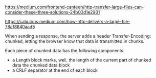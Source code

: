 https://medium.com/frontend-canteen/http-transfer-large-files-can-consider-these-three-solutions-24b03d1e2931

https://cabulous.medium.com/how-http-delivers-a-large-file-78af8840aad5

When sending a response, the server adds a header Transfer-Encoding: chunked, letting the browser know that data is transmitted in chunks.


Each piece of chunked data has the following components:

- a Length block marks, well, the length of the current part of chunked data
the chunked data block
- a CRLF separator at the end of each block